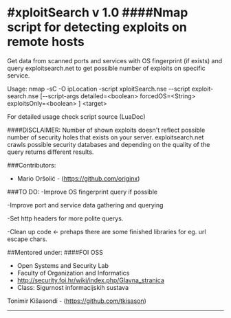 #xploitSearch v 1.0
####Nmap script for detecting exploits on remote hosts 
========
Get data from scanned ports and services with OS fingerprint (if exists)
and query exploitsearch.net to get possible number of exploits on specific service.

Usage: nmap -sC -O ipLocation -script xploitSearch.nse --script exploit-search.nse [--script-args detailed=\<boolean\> forcedOS=\<String\> exploitsOnly=\<boolean\> ] \<target\>

For detailed usage check script source (LuaDoc)

####DISCLAIMER: 
Number of shown exploits doesn't reflect possible number of security holes that exists on your server. 
exploitsearch.net crawls possible security databases and depending on the quality of the query returns different results.

###Contributors:
* Mario Oršolić - (https://github.com/originx)

###TO DO:
-Improve OS fingerprint query if possible

-Improve port and service data gathering and querying

-Set http headers for more polite querys.

-Clean up code <- prehaps there are some finished libraries for eg. url escape chars.

##Mentored under:
####FOI OSS
* Open Systems and Security Lab
* Faculty of Organization and Informatics
* http://security.foi.hr/wiki/index.php/Glavna_stranica
* Class: Sigurnost informacijskih sustava

Tonimir Kišasondi - (https://github.com/tkisason)

------------------------------------------------------------------------
